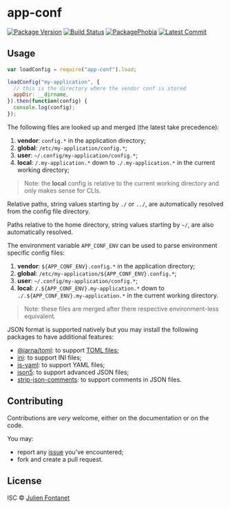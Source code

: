 # app-conf

[![Package Version](https://badgen.net/npm/v/app-conf)](https://npmjs.org/package/app-conf) [![Build Status](https://travis-ci.org/julien-f/nodejs-app-conf.png?branch=master)](https://travis-ci.org/julien-f/nodejs-app-conf) [![PackagePhobia](https://badgen.net/packagephobia/install/app-conf)](https://packagephobia.now.sh/result?p=app-conf) [![Latest Commit](https://badgen.net/github/last-commit/julien-f/nodejs-app-conf)](https://github.com/julien-f/nodejs-app-conf/commits/master)

## Usage

```javascript
var loadConfig = require("app-conf").load;

loadConfig("my-application", {
  // this is the directory where the vendor conf is stored
  appDir: __dirname,
}).then(function(config) {
  console.log(config);
});
```

The following files are looked up and merged (the latest take
precedence):

1. **vendor**: `config.*` in the application directory;
1. **global**: `/etc/my-application/config.*`;
1. **user**: `~/.config/my-application/config.*`;
1. **local**: `/.my-application.*` down to `./.my-application.*` in the current
   working directory;

> Note: the **local** config is relative to the current working directory and
> only makes sense for CLIs.

Relative paths, string values starting by `./` or `../`, are automatically
resolved from the config file directory.

Paths relative to the home directory, string values starting by `~/`, are also
automatically resolved.

The environment variable `APP_CONF_ENV` can be used to parse environment
specific config files:

1. **vendor**: `${APP_CONF_ENV}.config.*` in the application directory;
1. **global**: `/etc/my-application/${APP_CONF_ENV}.config.*`;
1. **user**: `~/.config/my-application/config.*`;
1. **local**: `/.${APP_CONF_ENV}.my-application.*` down to
   `./.${APP_CONF_ENV}.my-application.*` in the current working directory.

> Note: these files are merged after there respective environment-less
> equivalent.

JSON format is supported natively but you may install the following
packages to have additional features:

- [@iarna/toml](https://www.npmjs.com/package/@iarna/toml): to support [TOML files](https://github.com/toml-lang/toml);
- [ini](https://www.npmjs.org/package/ini): to support INI files;
- [js-yaml](https://www.npmjs.org/package/js-yaml): to support YAML files;
- [json5](https://www.npmjs.com/package/json5): to support advanced JSON files;
- [strip-json-comments](https://www.npmjs.org/package/strip-json-comments): to support comments in JSON files.

## Contributing

Contributions are _very_ welcome, either on the documentation or on
the code.

You may:

- report any [issue](https://github.com/julien-f/nodejs-app-conf/issues)
  you've encountered;
- fork and create a pull request.

## License

ISC © [Julien Fontanet](http://julien.isonoe.net)
